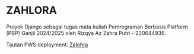 # ZAHLORA

Proyek Django sebagai tugas mata kuliah Pemrograman Berbasis Platform (PBP) Ganjil 2024/2025 oleh Rizqya Az Zahra Putri - 230644936.

Tautan PWS deployment: [Zalohra](http://rizqya-az-zalohra.pbp.cs.ui.ac.id/)

